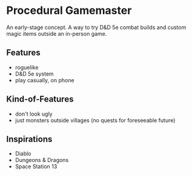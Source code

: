 # Procedural Gamemaster
An early-stage concept. A way to try D&D 5e combat builds and custom magic items outside an in-person game.

## Features
- roguelike
- D&D 5e system
- play casually, on phone

## Kind-of-Features
- don't look ugly
- just monsters outside villages (no quests for foreseeable future)

## Inspirations
- Diablo
- Dungeons & Dragons
- Space Station 13
